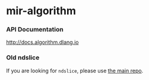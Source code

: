 # mir-algorithm

### API Documentation

http://docs.algorithm.dlang.io

### Old ndslice
If you are looking for `ndslice`, please use [the main repo](https://github.com/libmir/mir).
